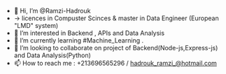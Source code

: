 - 👋 Hi, I’m @Ramzi-Hadrouk 
- -> licences in Compuster Scinces & master in Data Engineer  (European "LMD" system)
- 👀 I’m interested in Backend , APIs and Data Analysis
- 🌱 I’m currently learning   #Machine_Learning .
- 💞️ I’m looking to collaborate on project of Backend(Node-js,Express-js) and Data Analysis(Python)
- 📫 How to reach me : +213696565296 / hadrouk_ramzi_@hotmail.com

